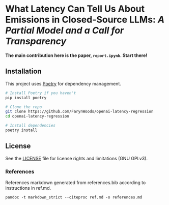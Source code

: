 # What Latency Can Tell Us About Emissions in Closed-Source LLMs: *A Partial Model and a Call for Transparency*

**The main contribution here is the paper, `report.ipynb`. Start there!**


## Installation

This project uses [Poetry](https://python-poetry.org/) for dependency management.

```bash
# Install Poetry if you haven't
pip install poetry

# Clone the repo
git clone https://github.com/FarynWoods/openai-latency-regression
cd openai-latency-regression

# Install dependencies
poetry install
```

## License
See the [LICENSE](LICENSE.md) file for license rights and limitations (GNU GPLv3).


### References
References markdown generated from references.bib according to instructions in ref.md.

```
pandoc -t markdown_strict --citeproc ref.md -o references.md
```